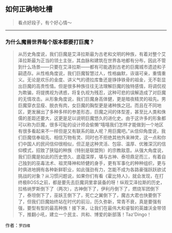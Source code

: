 ## 如何正确地吐槽

> 看点好段子，有个好心情～


 
---

### 为什么魔兽世界每个版本都要打巨魔？

> 从历史角度说，我们巨魔是艾泽拉斯最为古老和文明的种族，有着对整个艾泽拉斯最为正当的领土主张，其血脉和建筑在世界各地都有分布，因此不管到什么场景——只要在艾泽拉斯——都有可能遇到古老的巨魔城市遗迹和子嗣遗存。从性格角度说，我们巨魔智慧过人，性格幽默，诙谐可亲，重情重义。无论是欢乐的金度、讲义气的德拉库鲁还是铮铮铁骨的祖金，无不彰显出巨魔的高贵性情。但是很多种族往往无法理解巨魔的独特感情，将调侃视为欺骗，将提携视为诱惑，将复仇视为残忍，这种可悲的误解造成了对巨魔的无情攻击。从形象角度说，我们巨魔身高体健，更是暗夜精灵的祖先。男巨魔穿衣显瘦、脱衣有肉，女巨魔的胸型更是诸种族之冠。而且在不同地区，更发展出了多种多样的参差形态，巨魔之间的体型差，甚至比人类和侏儒的差距还要大，这更是足以说明巨魔悠久的进化史。由于这许多的形象都可以称为巨魔，很多可耻的设计师会偷懒“嘻嘻我们怎样才能做到一个地区有很多看起来不一样但是又有联系的敌人呢？用巨魔吧。”从信仰角度说，我们巨魔信奉祖先、相信万物有灵、同时也不拒绝其他外来神灵，这一点和你们中国人的民间信仰很相似，但正是这种灵活、包容、温厚、优雅深沉的信仰模式，招致了狭隘的种族（特别是联盟狗）的宗教敌意。从强大角度说，我们巨魔是如此的历史悠久、底蕴深厚，堪与古神、泰坦鼎足而三，有着自己独到的巫毒法术、祖灵降神和矫健的身手，更有军事化的种种组织，更与时俱进地拥有各种新鲜职业，如此强劲有力，怎能不成为各路豪强跃跃欲试挑战的对象？从习惯问题说，如果你们有看《霍比特人》，就会发现，在打终极BOSS之前，都是要先去巨魔洞里拿装备的呀！纵观艾泽拉斯的历史，拉格纳罗斯倒下了（两次），古神倒下了，伊利丹倒下了，燃烧军团倒下了，泰坦倒下了，巫妖王倒下了，死亡之翼倒下了，魔古大君也快要倒下了，但我们巨魔始终站在时代的前沿，历久弥新，常青不衰，真是要强有强，要型有型的最高种族！接下来，让我们在最伟大和睿智的英雄沃金带领下，推翻小吼，建立一个民主、共和、博爱的新部落！Taz'Dingo！


作者：`罗四维`